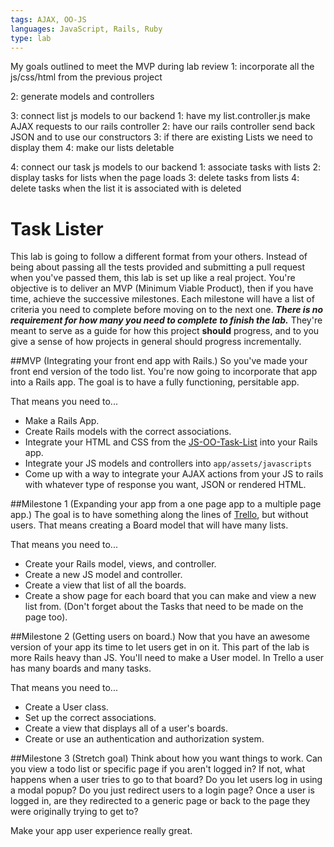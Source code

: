 ```yaml
---
tags: AJAX, OO-JS
languages: JavaScript, Rails, Ruby
type: lab
---
```


My goals outlined to meet the MVP during lab review
1: incorporate all the js/css/html from the previous project

2: generate models and controllers

3: connect list js models to our backend
  1: have my list.controller.js make AJAX requests to our rails controller
  2: have our rails controller send back JSON and to use our constructors
  3: if there are existing Lists we need to display them
  4: make our lists deletable

4: connect our task js models to our backend
  1: associate tasks with lists
  2: display tasks for lists when the page loads
  3: delete tasks from lists
  4: delete tasks when the list it is associated with is deleted



# Task Lister
This lab is going to follow a different format from your others.  Instead of being about passing all the tests provided and submitting a pull request when you've passed them, this lab is set up like a real project. You're objective is to deliver an MVP (Minimum Viable Product), then if you have time, achieve the successive milestones.  Each milestone will have a list of criteria you need to complete before moving on to the next one.  ___There is no requirement for how many you need to complete to finish the lab.___  They're meant to serve as a guide for how this project __should__ progress, and to you give a sense of how projects in general should progress incrementally.

##MVP (Integrating your front end app with Rails.)
So you've made your front end version of the todo list. You're now going to incorporate that app into a Rails app.  The goal is to have a fully functioning, persitable app.  

That means you need to...
- Make a Rails App.
- Create Rails models with the correct associations.
- Integrate your HTML and CSS from the [JS-OO-Task-List](https://github.com/flatiron-school-students/js-oo-task-list-ruby-005) into your Rails app.
- Integrate your JS models and controllers into `app/assets/javascripts`
- Come up with a way to integrate your AJAX actions from your JS to rails with whatever type of response you want, JSON or rendered HTML.

##Milestone 1 (Expanding your app from a one page app to a multiple page app.)
The goal is to have something along the lines of [Trello](https://trello.com/), but without users.  That means creating a Board model that will have many lists.

That means you need to...
- Create your Rails model, views, and controller.
- Create a new JS model and controller.
- Create a view that list of all the boards.
- Create a show page for each board that you can make and view a new list from. (Don't forget about the Tasks that need to be made on the page too).

##Milestone 2 (Getting users on board.)
Now that you have an awesome version of your app its time to let users get in on it.  This part of the lab is more Rails heavy than JS.  You'll need to make a User model.  In Trello a user has many boards and many tasks.

That means you need to...
- Create a User class.
- Set up the correct associations.
- Create a view that displays all of a user's boards.
- Create or use an authentication and authorization system.

##Milestone 3 (Stretch goal)
Think about how you want things to work. Can you view a todo list or specific page if you aren't logged in? If not, what happens when a user tries to go to that board? Do you let users log in using a modal popup? Do you just redirect users to a login page? Once a user is logged in, are they redirected to a generic page or back to the page they were originally trying to get to? 

Make your app user experience really great. 
